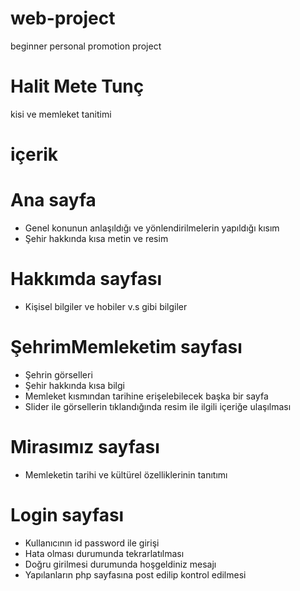 # web-project
beginner personal promotion project

# Halit Mete Tunç
kisi ve memleket tanitimi

# içerik

# Ana sayfa
- Genel konunun anlaşıldığı ve yönlendirilmelerin yapıldığı kısım
- Şehir hakkında kısa metin ve resim

# Hakkımda sayfası
- Kişisel bilgiler ve hobiler v.s gibi bilgiler

# ŞehrimMemleketim sayfası
- Şehrin görselleri
- Şehir hakkında kısa bilgi
- Memleket kısmından tarihine erişelebilecek başka bir sayfa
- Slider ile görsellerin tıklandığında resim ile ilgili içeriğe ulaşılması

# Mirasımız sayfası
- Memleketin tarihi ve kültürel özelliklerinin tanıtımı

# Login sayfası
- Kullanıcının id password ile girişi
- Hata olması durumunda tekrarlatılması
- Doğru girilmesi durumunda hoşgeldiniz mesajı
- Yapılanların php sayfasına post edilip kontrol edilmesi
